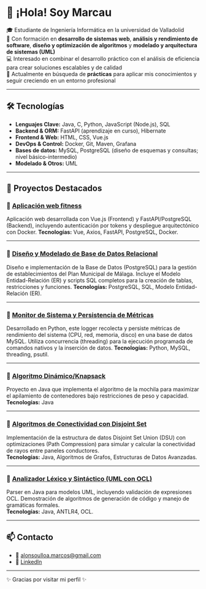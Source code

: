 # 👋 ¡Hola! Soy Marcau

🎓 Estudiante de Ingeniería Informática en la universidad de Valladolid <br>
📌 Con formación en **desarrollo de sistemas web**, **análisis y rendimiento de software**, **diseño y optimización de algoritmos** y **modelado y arquitectura de sistemas (UML)**  
💻 Interesado en combinar el desarrollo práctico con el análisis de eficiencia para crear soluciones escalables y de calidad  
🚀 Actualmente en búsqueda de **prácticas** para aplicar mis conocimientos y seguir creciendo en un entorno profesional  

---

## 🛠️ Tecnologías
- **Lenguajes Clave:** Java, C, Python, JavaScript (Node.js), SQL
- **Backend & ORM:** FastAPI (aprendizaje en curso), Hibernate
- **Frontend & Web:** HTML, CSS, Vue.js
- **DevOps & Control:** Docker, Git, Maven, Grafana
- **Bases de datos:** MySQL, PostgreSQL (diseño de esquemas y consultas; nivel básico-intermedio)
- **Modelado & Otros:** UML

---

## 📂 Proyectos Destacados

### 🔹 [Aplicación web fitness](https://github.com/Marcau04/FitCommune-Web)
Aplicación web desarrollada con Vue.js (Frontend) y FastAPI/PostgreSQL (Backend), incluyendo autenticación por tokens y despliegue arquitectónico con Docker. 
**Tecnologías:** Vue, Axios, FastAPI, PostgreSQL, Docker.  

---

### 🔹 [Diseño y Modelado de Base de Datos Relacional](https://github.com/Marcau04/malaga-municipal-db)
Diseño e implementación de la Base de Datos (PostgreSQL) para la gestión de establecimientos del Plan Municipal de Málaga. Incluye el Modelo Entidad-Relación (ER) y scripts SQL completos para la creación de tablas, restricciones y funciones.
**Tecnologías:** PostgreSQL, SQL, Modelo Entidad-Relación (ER). 

---

### 🔹 [Monitor de Sistema y Persistencia de Métricas](https://github.com/Marcau04/System-Monitor-Logger-Python-MySQL)
Desarrollado en Python, este logger recolecta y persiste métricas de rendimiento del sistema (CPU, red, memoria, disco) en una base de datos MySQL. Utiliza concurrencia (threading) para la ejecución programada de comandos nativos y la inserción de datos. 
**Tecnologías:** Python, MySQL, threading, psutil.

---

### 🔹 [Algoritmo Dinámico/Knapsack](https://github.com/Marcau04/java-container-stacking)
Proyecto en Java que implementa el algoritmo de la mochila para maximizar el apilamiento de contenedores bajo restricciones de peso y capacidad.  
**Tecnologías:** Java  

---

### 🔹 [Algoritmos de Conectividad con Disjoint Set](https://github.com/Marcau04/lightning-simulation-disjointset)
Implementación de la estructura de datos Disjoint Set Union (DSU) con optimizaciones (Path Compression) para simular y calcular la conectividad de rayos entre paneles conductores.<br>
**Tecnologías:** Java, Algoritmos de Grafos, Estructuras de Datos Avanzadas.  

---

### 🔹 [Analizador Léxico y Sintáctico (UML con OCL)](https://github.com/Marcau04/uml-ocl-parser)
Parser en Java para modelos UML, incluyendo validación de expresiones OCL. Demostración de algoritmos de generación de código y manejo de gramáticas formales.<br>
**Tecnologías:** Java, ANTLR4, OCL. 

---

## 📫 Contacto
- 📧 alonsoulloa.marcos@gmail.com  
- 💼 [LinkedIn](https://www.linkedin.com/in/marcosalonso-dev/)  

---
✨ Gracias por visitar mi perfil ✨

